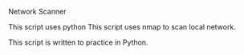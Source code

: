 Network Scanner


This script uses python
This script uses nmap to scan local network.

This script is written to practice in Python.

